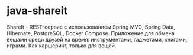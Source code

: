 # java-shareit

ShareIt - REST-сервис с использованием Spring MVC, Spring Data, Hibernate, PostgreSQL, Docker Compose. Приложение для обмена вещами среди друзей на время: инструментами, гаджетами, книгами, играми. Как каршеринг, только для вещей.
